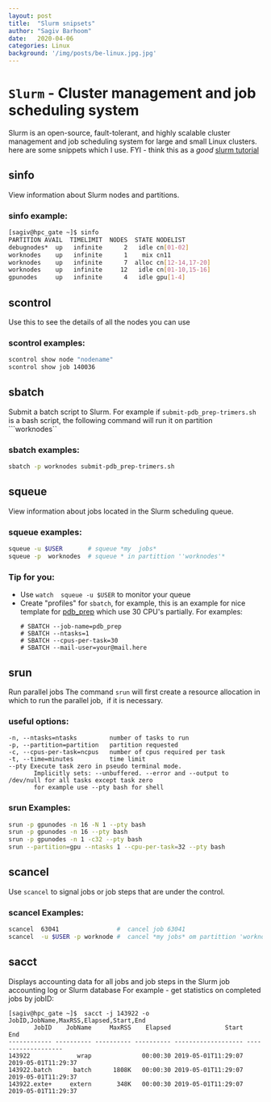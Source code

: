 ```yaml
---
layout: post
title:  "Slurm snipsets"
author: "Sagiv Barhoom"
date:   2020-04-06
categories: Linux 
background: '/img/posts/be-linux.jpg.jpg'
---
```

# ```Slurm``` - Cluster management and job scheduling system
Slurm is an open-source, fault-tolerant, and highly scalable cluster management and job scheduling system for large and small Linux clusters. 
here are some snippets  which I use.
FYI -  think this as a *good* [slurm tutorial](https://slurm.schedmd.com/tutorials.html)

## sinfo
View information about Slurm nodes and partitions.
### sinfo example:
```bash
[sagiv@hpc_gate ~]$ sinfo  
PARTITION AVAIL  TIMELIMIT  NODES  STATE NODELIST
debugnodes*  up   infinite      2   idle cn[01-02]
worknodes    up   infinite      1    mix cn11
worknodes    up   infinite      7  alloc cn[12-14,17-20]
worknodes    up   infinite     12   idle cn[01-10,15-16]
gpunodes     up   infinite      4   idle gpu[1-4]
```
## scontrol 
Use this to see the details of all the nodes you can use
### scontrol examples:
```bash
scontrol show node "nodename"
scontrol show job 140036
```

## sbatch
Submit a batch script to Slurm.
For example if ```submit-pdb_prep-trimers.sh``` is a bash script, the following command will run it on partition ```worknodes``
### sbatch examples:
```bash
sbatch -p worknodes submit-pdb_prep-trimers.sh
```

## squeue
View information about jobs located in the Slurm scheduling queue.
### squeue examples:
```bash
squeue -u $USER       # squeue *my  jobs*
squeue -p  worknodes  # squeue * in partittion ''worknodes'*
```
### Tip for you:
* Use ``` watch  squeue -u $USER ``` to monitor your queue
* Create "profiles" for ```sbatch```, for example, this is an example for nice template for [pdb_prep](https://sagivba.github.io/pdb_prep/) which use 30 CPU's partially.
  For examples:
  ```
  # SBATCH --job-name=pdb_prep
  # SBATCH --ntasks=1
  # SBATCH --cpus-per-task=30
  # SBATCH --mail-user=your@mail.here
  ```

## srun
Run parallel jobs
The command ```srun``` will first create a resource allocation in which to run the parallel job,  if it is necessary.
### useful options:
```
-n, --ntasks=ntasks         number of tasks to run  
-p, --partition=partition   partition requested   
-c, --cpus-per-task=ncpus   number of cpus required per task 
-t, --time=minutes          time limit
--pty Execute task zero in pseudo terminal mode. 
       Implicitly sets: --unbuffered. --error and --output to /dev/null for all tasks except task zero
       for example use --pty bash for shell
```
### srun Examples:
```bash
srun -p gpunodes -n 16 -N 1 --pty bash
srun -p gpunodes -n 16 --pty bash
srun -p gpunodes -n 1 -c32 --pty bash
srun --partition=gpu --ntasks 1 --cpu-per-task=32 --pty bash
```

## scancel
Use ```scancel``` to signal jobs or job steps that are under the control.

### scancel Examples:
```bash
scancel  63041                #  cancel job 63041
scancel  -u $USER -p worknode #  cancel *my jobs* om partittion 'worknode'
```

## sacct 
Displays accounting data for all jobs and job steps in the Slurm job accounting log or Slurm database
For example - get statistics on completed jobs by jobID:
```
[sagiv@hpc_gate ~]$  sacct -j 143922 -o JobID,JobName,MaxRSS,Elapsed,Start,End
       JobID    JobName     MaxRSS    Elapsed               Start                 End
------------ ---------- ---------- ---------- ------------------- -------------------
143922             wrap              00:00:30 2019-05-01T11:29:07 2019-05-01T11:29:37
143922.batch      batch      1808K   00:00:30 2019-05-01T11:29:07 2019-05-01T11:29:37
143922.exte+     extern       348K   00:00:30 2019-05-01T11:29:07 2019-05-01T11:29:37
```
